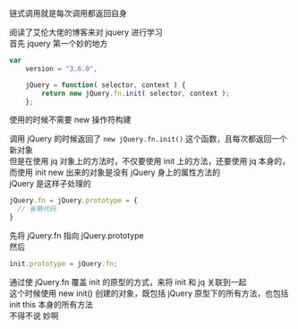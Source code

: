 链式调用就是每次调用都返回自身  

阅读了艾伦大佬的博客来对 jquery 进行学习  
首先 jquery 第一个妙的地方  

```js
var
	version = "3.6.0",

	jQuery = function( selector, context ) {
		return new jQuery.fn.init( selector, context );
	};
```
使用的时候不需要 new 操作符构建  
 
调用 jQuery 的时候返回了 `new jQuery.fn.init()` 这个函数，且每次都返回一个新对象   
但是在使用 jq 对象上的方法时，不仅要使用 init 上的方法，还要使用 jq 本身的，而使用 init new 出来的对象是没有 jQuery 身上的属性方法的   
jQuery 是这样子处理的

```js
jQuery.fn = jQuery.prototype = {
  // 省略代码
}

```
先将 jQuery.fn 指向 jQuery.prototype  
然后   
```js
init.prototype = jQuery.fn;
```
通过使 jQuery.fn 覆盖 init 的原型的方式，来将 init 和 jq 关联到一起   
这个时候使用 new init() 创建的对象，既包括 jQuery 原型下的所有方法，也包括 init this 本身的所有方法  
不得不说 妙啊

